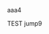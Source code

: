 aaa4
<script>
  //window.location.href='okex://metaX/dex/swap';
  if (window.webkit) {
      window.webkit.messageHandlers.JShandle.postMessage({"uri":"window","method":"close","data":true});
  }
</script>

TEST jump9
